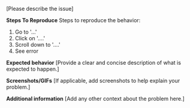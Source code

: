 [Please describe the issue]

**Steps To Reproduce**
Steps to reproduce the behavior:
1. Go to '...'
2. Click on '....'
3. Scroll down to '....'
4. See error

**Expected behavior**
[Provide a clear and concise description of what is expected to happen.]

**Screenshots/GIFs**
[If applicable, add screenshots to help explain your problem.]

**Additional information**
[Add any other context about the problem here.]
